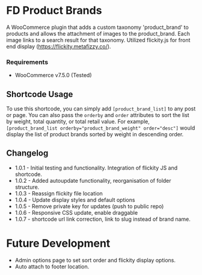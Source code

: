 # FD Product Brands
A WooCommerce plugin that adds a custom taxonomy 'product_brand' to products and allows the attachment of images to the product_brand. Each image links to a search result for that taxonomy. Utilized flickity.js for front end display (https://flickity.metafizzy.co/).

### Requirements
* WooCommerce v7.5.0 (Tested)
  
## Shortcode Usage
To use this shortcode, you can simply add `[product_brand_list]` to any post or page. You can also pass the `orderby` and `order` attributes to sort the list by weight, total quantity, or total retail value. For example, `[product_brand_list orderby="product_brand_weight" order="desc"]` would display the list of product brands sorted by weight in descending order.

## Changelog
* 1.0.1 - Initial testing and functionality. Integration of flickity JS and shortcode.
* 1.0.2 - Added autoupdate functionality, reorganisation of folder structure.
* 1.0.3 - Reassign flickity file location
* 1.0.4 - Update display styles and default options
* 1.0.5 - Remove private key for updates (push to public repo)
* 1.0.6 - Responsive CSS update, enable draggable
* 1.0.7 - shortcode url link correction, link to slug instead of brand name.


# Future Development
* Admin options page to set sort order and flickity display options.
* Auto attach to footer location.